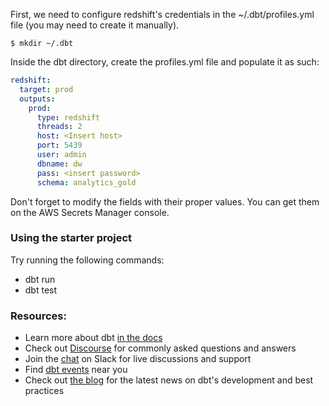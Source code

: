 First, we need to configure redshift's credentials in the ~/.dbt/profiles.yml file (you may need to create it manually).

```
$ mkdir ~/.dbt
```

Inside the dbt directory, create the profiles.yml file and populate it as such:

```yaml
redshift:
  target: prod
  outputs:
    prod:
      type: redshift
      threads: 2
      host: <Insert host>
      port: 5439
      user: admin
      dbname: dw
      pass: <insert password>
      schema: analytics_gold
```

Don't forget to modify the fields with their proper values. You can get them on the AWS Secrets Manager console.


### Using the starter project

Try running the following commands:
- dbt run
- dbt test


### Resources:
- Learn more about dbt [in the docs](https://docs.getdbt.com/docs/introduction)
- Check out [Discourse](https://discourse.getdbt.com/) for commonly asked questions and answers
- Join the [chat](http://slack.getdbt.com/) on Slack for live discussions and support
- Find [dbt events](https://events.getdbt.com) near you
- Check out [the blog](https://blog.getdbt.com/) for the latest news on dbt's development and best practices
